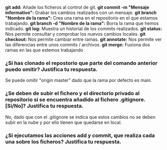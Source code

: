 **git add:** Añade los ficheros al control de git.
**git commit -m "Mensaje informativo":**  Grabar los cambios realizados con un mensaje.
**git branch "Nombre de la rama":** Crea una rama en el repositorio en el que estamos trabajando.
**git branch -d "Nombre de la rama":** Borra la rama que hemos indicado.
**git log:** Muestra un historial de los commits realizados.
**git status:** Nos permite consultar y comprobar los nuevos cambios locales.
**git checkout:** Nos permite cambiar entre ramas.
**git annotate:** Nos permite ver las diferencias entre unos commits / archivos.
**git merge:** Fusiona dos ramas en las que estemos trabajando

### ¿Si has clonado el repostorio que parte del comando anterior puedo omitir? Justifica tu respuesta.

Se puede omitir "origin master" dado que la rama por defecto es main.

### ¿Se deben de subir el fichero y el directorio privado al repositorio si se encuentra añadido al fichero .gitignore. [Si/No]?  Justifica tu respuesta.

No, dado que con el .gitignore se indica que estos cambios no se deben subir en la nube y por ello tienen que quedarse en local.

### ¿Si ejecutamos las acciones add y commit, que realiza cada una sobre los ficheros? Justifica tu respuesta.
